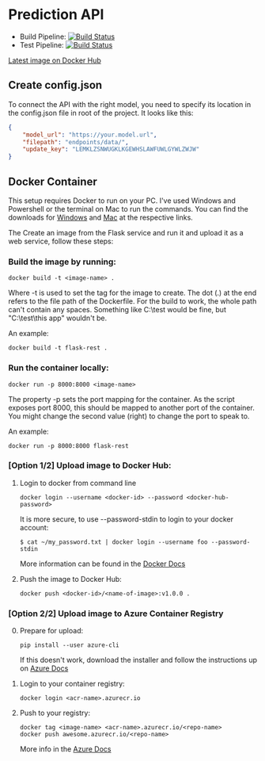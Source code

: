 # Prediction API

- Build Pipeline: [![Build Status](https://dev.azure.com/dheinze/Pytorch%20Predict%20API/_apis/build/status/ci-docker-build-and-push?branchName=master)](https://dev.azure.com/dheinze/Pytorch%20Predict%20API/_build/latest?definitionId=16&branchName=master)
- Test Pipeline: [![Build Status](https://dev.azure.com/dheinze/Pytorch%20Predict%20API/_apis/build/status/build-validation-pytest?branchName=master)](https://dev.azure.com/dheinze/Pytorch%20Predict%20API/_build/latest?definitionId=17&branchName=master)

[Latest image on Docker Hub](https://hub.docker.com/repository/docker/dheinze/predict-service)

## Create config.json

To connect the API with the right model, you need to specify its location in the config.json file in root of the project. It looks like this:

```json
{
    "model_url": "https://your.model.url",
    "filepath": "endpoints/data/",
    "update_key": "LEMKLZSNWUGKLKGEWHSLAWFUWLGYWLZWJW"
}
```

## Docker Container 

This setup requires Docker to run on your PC. I've used Windows and Powershell or the terminal on Mac to run the commands. You can find the downloads for [Windows](https://www.docker.com/docker-windows) and [Mac](https://www.docker.com/docker-mac) at the respective links. 

The Create an image from the Flask service and run it and upload it as a web service, follow these steps:

### Build the image by running:
```docker
docker build -t <image-name> .
```

Where -t is used to set the tag for the image to create. The dot (.) at the end refers to the file path of the Dockerfile. For the build to work, the whole path can't contain any spaces. Something like C:\test would be fine, but "C:\test\this app" wouldn't be.

An example: 

```docker
docker build -t flask-rest .
```

### Run the container locally:
```docker
docker run -p 8000:8000 <image-name>
```

The property -p sets the port mapping for the container. As the script exposes port 8000, this should be mapped to another port of the container. You might change the second value (right) to change the port to speak to. 

An example: 

```docker
docker run -p 8000:8000 flask-rest
```

### **[Option 1/2]** Upload image to Docker Hub:

1. Login to docker from command line

    ```docker
    docker login --username <docker-id> --password <docker-hub-password>
    ```

    It is more secure, to use --password-stdin to login to your docker account:

    ```docker
    $ cat ~/my_password.txt | docker login --username foo --password-stdin
    ```

    More information can be found in the [Docker Docs](https://docs.docker.com/engine/reference/commandline/login/#parent-command)

2. Push the image to Docker Hub:
    ```docker
    docker push <docker-id>/<name-of-image>:v1.0.0 .
    ```

### **[Option 2/2]** Upload image to Azure Container Registry

0. Prepare for upload:

    ```shell
    pip install --user azure-cli
    ```
    
    If this doesn't work, download the installer and follow the instructions up on [Azure Docs](https://docs.microsoft.com/en-us/cli/azure/install-azure-cli?view=azure-cli-latest)

1. Login to your container registry:

    ```docker 
    docker login <acr-name>.azurecr.io 
    ```

2. Push to your registry:

    ```docker 
    docker tag <image-name> <acr-name>.azurecr.io/<repo-name>
    docker push awesome.azurecr.io/<repo-name>
    ```

    More info in the [Azure Docs](https://docs.microsoft.com/en-us/azure/container-registry/container-registry-get-started-docker-cli)
